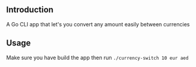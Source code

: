 ## Introduction

A Go CLI app that let's you convert any amount easily between currencies

## Usage

Make sure you have build the app then run
`./currency-switch 10 eur aed`